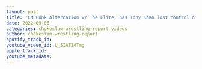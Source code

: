 ```yaml
---
layout: post
title: "CM Punk Altercation w/ The Elite, has Tony Khan lost control of AEW and his wrestlers?"
date: 2022-09-06
categories: chokeslam-wrestling-report videos
author: chokeslam-wrestling-report
spotify_track_id: 
youtube_video_id: U_SIATZ4Tmg
apple_track_id: 
youtube_metadata: 
---
```

